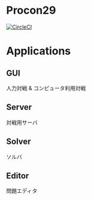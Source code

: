 # Procon29

[![CircleCI](https://circleci.com/gh/nitk-pm/procon29/tree/dev.svg?style=shield&circle-token=8fb253283e7deb703a505353e3b4b3a51e87a47c)](https://circleci.com/gh/nitk-pm/procon29/tree/dev)

# Applications
## GUI
人力対戦 & コンピュータ利用対戦
## Server
対戦用サーバ
## Solver
ソルバ
## Editor
問題エディタ
